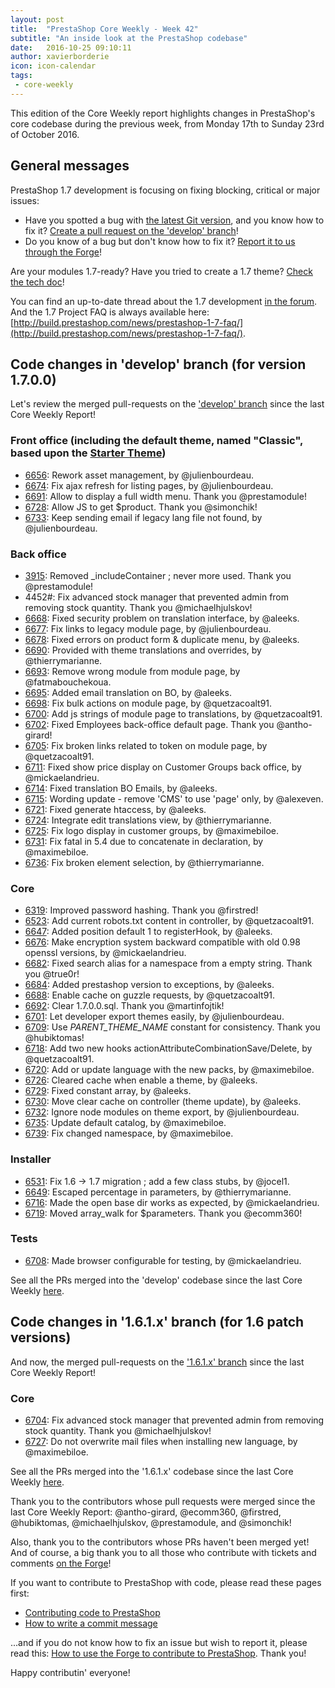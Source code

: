 ```yaml
---
layout: post
title:  "PrestaShop Core Weekly - Week 42"
subtitle: "An inside look at the PrestaShop codebase"
date:   2016-10-25 09:10:11
author: xavierborderie
icon: icon-calendar
tags:
 - core-weekly
---
```


This edition of the Core Weekly report highlights changes in PrestaShop's core codebase during the previous week, from Monday 17th to Sunday 23rd of October 2016.


## General messages

PrestaShop 1.7 development is focusing on fixing blocking, critical or major issues:

* Have you spotted a bug with [the latest Git version](https://github.com/PrestaShop/PrestaShop/tree/develop), and you know how to fix it? [Create a pull request on the 'develop' branch](https://github.com/PrestaShop/PrestaShop/pulls?utf8=%E2%9C%93&q=is%3Apr%20is%3Aopen%20base%3Adevelop)!
* Do you know of a bug but don't know how to fix it? [Report it to us through the Forge](http://forge.prestashop.com/secure/CreateIssue%21default.jspa?selectedProjectId=11322&issuetype=1)!

Are your modules 1.7-ready? Have you tried to create a 1.7 theme? [Check the tech doc](http://developers.prestashop.com/)!

You can find an up-to-date thread about the 1.7 development [in the forum](https://www.prestashop.com/forums/topic/480580-want-to-know-more-about-17/).<br/>
And the 1.7 Project FAQ is always available here: [http://build.prestashop.com/news/prestashop-1-7-faq/](http://build.prestashop.com/news/prestashop-1-7-faq/).



## Code changes in 'develop' branch (for version 1.7.0.0)

Let's review the merged pull-requests on the ['develop' branch](https://github.com/PrestaShop/PrestaShop/tree/develop) since the last Core Weekly Report!
 
 
### Front office (including the default theme, named "Classic", based upon the [Starter Theme](https://github.com/PrestaShop/PrestaShop/tree/develop/themes/classic))

 * [6656](https://github.com/PrestaShop/PrestaShop/pull/6656): Rework asset management, by @julienbourdeau.
 * [6674](https://github.com/PrestaShop/PrestaShop/pull/6674): Fix ajax refresh for listing pages, by @julienbourdeau.
 * [6691](https://github.com/PrestaShop/PrestaShop/pull/6691): Allow to display a full width menu. Thank you @prestamodule!
 * [6728](https://github.com/PrestaShop/PrestaShop/pull/6728): Allow JS to get $product. Thank you @simonchik!
 * [6733](https://github.com/PrestaShop/PrestaShop/pull/6733): Keep sending email if legacy lang file not found, by @julienbourdeau.
 

### Back office

 * [3915](https://github.com/PrestaShop/PrestaShop/pull/3915): Removed \_includeContainer ; never more used. Thank you @prestamodule!
 * 4452#: Fix advanced stock manager that prevented admin from removing stock quantity. Thank you @michaelhjulskov!
 * [6668](https://github.com/PrestaShop/PrestaShop/pull/6668): Fixed security problem on translation interface, by @aleeks.
 * [6677](https://github.com/PrestaShop/PrestaShop/pull/6677): Fix links to legacy module page, by @julienbourdeau.
 * [6678](https://github.com/PrestaShop/PrestaShop/pull/6678): Fixed errors on product form & duplicate menu, by @aleeks.
 * [6690](https://github.com/PrestaShop/PrestaShop/pull/6690): Provided with theme translations and overrides, by @thierrymarianne.
 * [6693](https://github.com/PrestaShop/PrestaShop/pull/6693): Remove wrong module from module page, by @fatmabouchekoua.
 * [6695](https://github.com/PrestaShop/PrestaShop/pull/6695): Added email translation on BO, by @aleeks.
 * [6698](https://github.com/PrestaShop/PrestaShop/pull/6698): Fix bulk actions on module page, by @quetzacoalt91.
 * [6700](https://github.com/PrestaShop/PrestaShop/pull/6700): Add js strings of module page to translations, by @quetzacoalt91.
 * [6702](https://github.com/PrestaShop/PrestaShop/pull/6702): Fixed Employees back-office default page. Thank you @antho-girard!
 * [6705](https://github.com/PrestaShop/PrestaShop/pull/6705): Fix broken links related to token on module page, by @quetzacoalt91.
 * [6711](https://github.com/PrestaShop/PrestaShop/pull/6711): Fixed show price display on Customer Groups back office, by @mickaelandrieu.
 * [6714](https://github.com/PrestaShop/PrestaShop/pull/6714): Fixed translation BO Emails, by @aleeks.
 * [6715](https://github.com/PrestaShop/PrestaShop/pull/6715): Wording update - remove 'CMS' to use 'page' only, by @alexeven.
 * [6721](https://github.com/PrestaShop/PrestaShop/pull/6721): Fixed generate htaccess, by @aleeks.
 * [6724](https://github.com/PrestaShop/PrestaShop/pull/6724): Integrate edit translations view, by @thierrymarianne.
 * [6725](https://github.com/PrestaShop/PrestaShop/pull/6725): Fix logo display in customer groups, by @maximebiloe.
 * [6731](https://github.com/PrestaShop/PrestaShop/pull/6731): Fix fatal in 5.4 due to concatenate in declaration, by @maximebiloe.
 * [6736](https://github.com/PrestaShop/PrestaShop/pull/6736): Fix broken element selection, by @thierrymarianne.


### Core

 * [6319](https://github.com/PrestaShop/PrestaShop/pull/6319): Improved password hashing. Thank you @firstred!
 * [6523](https://github.com/PrestaShop/PrestaShop/pull/6523): Add current robots.txt content in controller, by @quetzacoalt91.
 * [6647](https://github.com/PrestaShop/PrestaShop/pull/6647): Added position default 1 to registerHook, by @aleeks.
 * [6676](https://github.com/PrestaShop/PrestaShop/pull/6676): Make encryption system backward compatible with old 0.98 openssl versions, by @mickaelandrieu.
 * [6682](https://github.com/PrestaShop/PrestaShop/pull/6682): Fixed search alias for a namespace from a empty string. Thank you @true0r!
 * [6684](https://github.com/PrestaShop/PrestaShop/pull/6684): Added prestashop version to exceptions, by @aleeks.
 * [6688](https://github.com/PrestaShop/PrestaShop/pull/6688): Enable cache on guzzle requests, by @quetzacoalt91.
 * [6692](https://github.com/PrestaShop/PrestaShop/pull/6692): Clear 1.7.0.0.sql. Thank you @martinfojtik!
 * [6701](https://github.com/PrestaShop/PrestaShop/pull/6701): Let developer export themes easily, by @julienbourdeau.
 * [6709](https://github.com/PrestaShop/PrestaShop/pull/6709): Use _PARENT_THEME_NAME_ constant for consistency. Thank you @hubiktomas!
 * [6718](https://github.com/PrestaShop/PrestaShop/pull/6718): Add two new hooks actionAttributeCombinationSave/Delete, by @quetzacoalt91.
 * [6720](https://github.com/PrestaShop/PrestaShop/pull/6720): Add or update language with the new packs, by @maximebiloe.
 * [6726](https://github.com/PrestaShop/PrestaShop/pull/6726): Cleared cache when enable a theme, by @aleeks.
 * [6729](https://github.com/PrestaShop/PrestaShop/pull/6729): Fixed constant array, by @aleeks.
 * [6730](https://github.com/PrestaShop/PrestaShop/pull/6730): Move clear cache on controller (theme update), by @aleeks.
 * [6732](https://github.com/PrestaShop/PrestaShop/pull/6732): Ignore node modules on theme export, by @julienbourdeau.
 * [6735](https://github.com/PrestaShop/PrestaShop/pull/6735): Update default catalog, by @maximebiloe.
 * [6739](https://github.com/PrestaShop/PrestaShop/pull/6739): Fix changed namespace, by @maximebiloe.


### Installer

 * [6531](https://github.com/PrestaShop/PrestaShop/pull/6531): Fix 1.6 -> 1.7 migration ; add a few class stubs, by @jocel1.
 * [6649](https://github.com/PrestaShop/PrestaShop/pull/6649): Escaped percentage in parameters, by @thierrymarianne.
 * [6716](https://github.com/PrestaShop/PrestaShop/pull/6716): Made the open base dir works as expected, by @mickaelandrieu.
 * [6719](https://github.com/PrestaShop/PrestaShop/pull/6719): Moved array_walk for $parameters. Thank you @ecomm360! 


### Tests

 * [6708](https://github.com/PrestaShop/PrestaShop/pull/6708): Made browser configurable for testing, by @mickaelandrieu.
 
 
See all the PRs merged into the 'develop' codebase since the last Core Weekly [here](https://github.com/PrestaShop/PrestaShop/pulls?utf8=%E2%9C%93&q=is%3Apr%20merged%3A2016-10-17..2016-10-23%20is%3Aclosed%20base%3Adevelop%20sort%3Acreated-asc%20).

 
## Code changes in '1.6.1.x' branch (for 1.6 patch versions) 

And now, the merged pull-requests on the ['1.6.1.x' branch](https://github.com/PrestaShop/PrestaShop/tree/develop) since the last Core Weekly Report!
 
### Core

 * [6704](https://github.com/PrestaShop/PrestaShop/pull/6704): Fix advanced stock manager that prevented admin from removing stock quantity. Thank you @michaelhjulskov!
 * [6727](https://github.com/PrestaShop/PrestaShop/pull/6727): Do not overwrite mail files when installing new language, by @maximebiloe.

 
See all the PRs merged into the '1.6.1.x' codebase since the last Core Weekly [here](https://github.com/PrestaShop/PrestaShop/pulls?utf8=%E2%9C%93&q=is%3Apr%20merged%3A2016-10-17..2016-10-23%20is%3Aclosed%20base%3A1.6%20sort%3Acreated-asc%20).

Thank you to the contributors whose pull requests were merged since the last Core Weekly Report: @antho-girard, @ecomm360, @firstred, @hubiktomas, @michaelhjulskov, @prestamodule, and @simonchik!

Also, thank you to the contributors whose PRs haven't been merged yet! And of course, a big thank you to all those who contribute with tickets and comments [on the Forge](http://forge.prestashop.com/browse/BOOM/?selectedTab=com.atlassian.jira.jira-projects-plugin:summary-panel)!

If you want to contribute to PrestaShop with code, please read these pages first:

 * [Contributing code to PrestaShop](http://doc.prestashop.com/display/PS16/Contributing+code+to+PrestaShop)
 * [How to write a commit message](http://doc.prestashop.com/display/PS16/How+to+write+a+commit+message)

...and if you do not know how to fix an issue but wish to report it, please read this: [How to use the Forge to contribute to PrestaShop](http://doc.prestashop.com/display/PS16/How+to+use+the+Forge+to+contribute+to+PrestaShop). Thank you!

Happy contributin' everyone!
